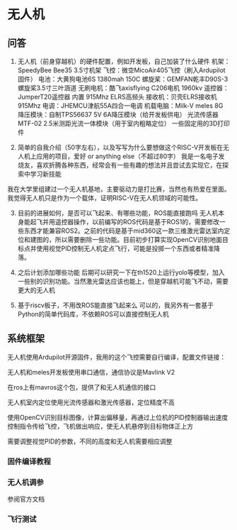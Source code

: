 # 无人机

## 问答

1. 无人机（前身穿越机）的硬件配置，例如开发板，自己加装了什么硬件
机架：SpeedyBee Bee35 3.5寸机架
飞控：微空MicoAir405飞控（刷入Ardupilot固件）
电池：大黄狗电池6S 1380mah 150C
螺旋桨：GEMFAN乾丰D90S-3螺旋桨3.5寸三叶涵道
无刷电机：酷飞axisflying C206电机 1960kv
遥控器：JumperT20遥控器 内置 915Mhz ELRS高频头
接收机：贝壳ELRS接收机 915Mhz
电调：JHEMCU津航55A四合一电调
机载电脑：Milk-V meles 8G
降压模块：自制TPS56637 5V 6A降压模块（给开发板供电）
光流传感器MTF-02 2.5米测距光流一体模块（用于室内粗略定位）
一些固定用的3D打印件

2. 简单的自我介绍（50字左右），以及写写为什么要想做这个RISC-V开发板在无人机上应用的项目，爱好 or anything else（不超过80字）
我是一名电子发烧友，喜欢折腾各种东西，经常会有一些有趣的想法并且尝试去实现它，在探索中学习新技能

我在大学里组建过一个无人机基地，主要驱动力是打比赛，当然也有热爱在里面。我觉得无人机只是作为一个载体，证明RISC-V在无人机领域的可能性。

3. 目前的进展如何，是否可以飞起来、有哪些功能，ROS能直接跑吗
无人机本身能起飞并用遥控器操作，以前编写的ROS代码是基于ROS1的，需要修改一些东西才能兼容ROS2。之前的代码是基于mid360这一款三维激光雷达室内定位和建图的，所以需要删除一些功能。目前初步打算实现OpenCV识别地面目标点并使用视觉PID控制无人机定点飞行，可能是投掷一个东西或者精准降落。

4. 之后计划添加哪些功能
后期可以研究一下在th1520上运行yolo等模型，加入一些别的识别功能。当然激光雷达应该也能上，但是穿越机可能飞不动，需要更大的无人机

5. 基于riscv板子，不用改ROS能直接飞起来么
可以的，我另外有一套基于Python的简单代码库，不依赖ROS可以直接控制无人机

## 系统框架

无人机使用Ardupilot开源固件，我用的这个飞控需要自行编译，配置文件链接：

无人机和meles开发板使用串口通信，通信协议是Mavlink V2

在ros上有mavros这个包，提供了和无人机通信的接口

无人机室内定位使用光流传感器和激光传感器，定位精度不高

使用OpenCV识别目标图像，计算出偏移量，再通过上位机的PID控制器输出速度控制指令传给飞控，飞机做出响应，使无人机悬停到目标物体正上方

需要调整视觉PID的参数，不同的高度和无人机需要相应调整

### 固件编译教程

### 无人机调参

参阅官方文档

### 飞行测试
